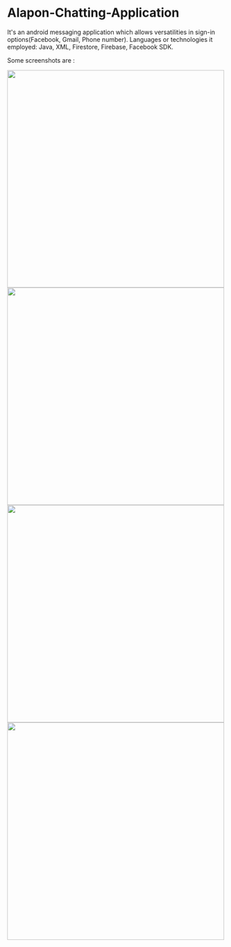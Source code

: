 # Alapon-Chatting-Application

It's an android messaging application which allows versatilities in sign-in options(Facebook, Gmail, Phone number).
Languages or technologies it employed: Java, XML, Firestore, Firebase, Facebook SDK.

Some screenshots are : 
<div>
<img src="Screenshot_20201107-042929_Alapon[1].jpg" width="500" height="auto">
<img src="conversation[1].jpg" width="500" height="auto" display="inline-block">
<img src="profile[1].jpg" width="500" height="auto">
<img src="active[1].jpg" width="500" height="auto">
</div>
